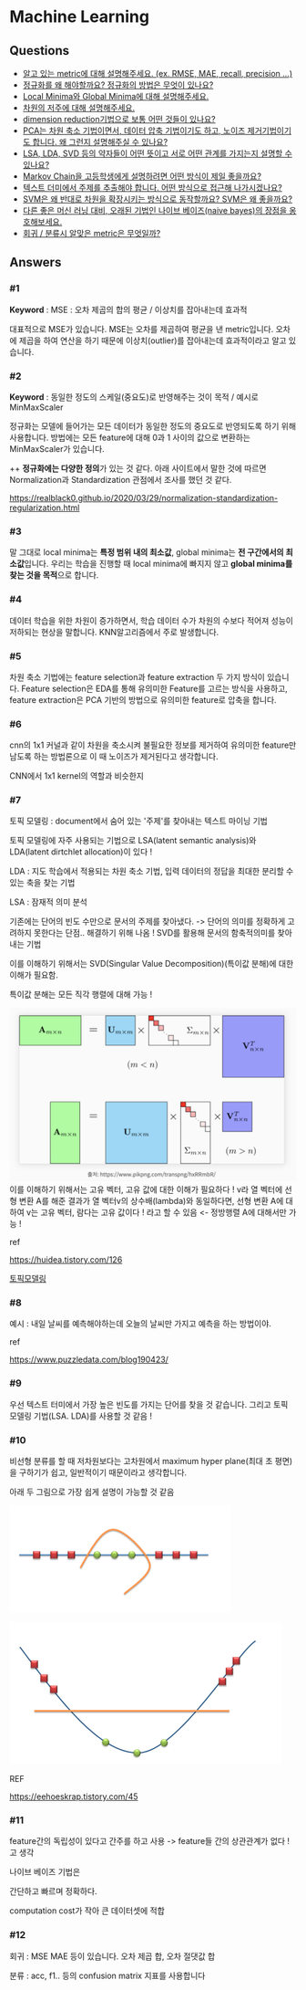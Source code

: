 # Machine Learning  

## Questions  
* [알고 있는 metric에 대해 설명해주세요. (ex. RMSE, MAE, recall, precision ...)](#1)  
* [정규화를 왜 해야할까요? 정규화의 방법은 무엇이 있나요?](#2)  
* [Local Minima와 Global Minima에 대해 설명해주세요.](#3)  
* [차원의 저주에 대해 설명해주세요.](#4)  
* [dimension reduction기법으로 보통 어떤 것들이 있나요?](#5)
* [PCA는 차원 축소 기법이면서, 데이터 압축 기법이기도 하고, 노이즈 제거기법이기도 합니다. 왜 그런지 설명해주실 수 있나요?](#6)
* [LSA, LDA, SVD 등의 약자들이 어떤 뜻이고 서로 어떤 관계를 가지는지 설명할 수 있나요?](#7)
* [Markov Chain을 고등학생에게 설명하려면 어떤 방식이 제일 좋을까요?](#8)
* [텍스트 더미에서 주제를 추출해야 합니다. 어떤 방식으로 접근해 나가시겠나요?](#9)
* [SVM은 왜 반대로 차원을 확장시키는 방식으로 동작할까요? SVM은 왜 좋을까요?](#10)
* [다른 좋은 머신 러닝 대비, 오래된 기법인 나이브 베이즈(naive bayes)의 장점을 옹호해보세요.](#11)
* [회귀 / 분류시 알맞은 metric은 무엇일까?](#12)

## Answers
### #1

**Keyword** : MSE : 오차 제곱의 합의 평균 / 이상치를 잡아내는데 효과적

대표적으로 MSE가 있습니다. MSE는 오차를 제곱하여 평균을 낸 metric입니다. 오차에 제곱을 하여 연산을 하기 때문에 이상치(outlier)를 잡아내는데 효과적이라고 알고 있습니다.



### #2

**Keyword** : 동일한 정도의 스케일(중요도)로 반영해주는 것이 목적 / 예시로 MinMaxScaler

정규화는 모델에 들어가는 모든 데이터가 동일한 정도의 중요도로 반영되도록 하기 위해 사용합니다. 방법에는 모든 feature에 대해 0과 1 사이의 값으로 변환하는 MinMaxScaler가 있습니다. 



++ **정규화에는 다양한 정의**가 있는 것 같다. 아래 사이트에서 말한 것에 따르면 Normalization과 Standardization 관점에서 조사를 했던 것 같다.

https://realblack0.github.io/2020/03/29/normalization-standardization-regularization.html



### #3

말 그대로 local minima는 **특정 범위 내의 최소값**, global minima는 **전 구간에서의 최소값**입니다. 우리는 학습을 진행할 때 local minima에 빠지지 않고 **global minima를 찾는 것을 목적**으로 합니다.



### #4

데이터 학습을 위한 차원이 증가하면서, 학습 데이터 수가 차원의 수보다 적어져 성능이 저하되는 현상을 말합니다. KNN알고리즘에서 주로 발생합니다.



### #5

차원 축소 기법에는 feature selection과 feature extraction 두 가지 방식이 있습니다. Feature selection은 EDA를 통해 유의미한 Feature를 고르는 방식을 사용하고, feature extraction은 PCA 기반의 방법으로 유의미한 feature로 압축을 합니다.



### #6

cnn의 1x1 커널과 같이 차원을 축소시켜  불필요한 정보를 제거하여 유의미한 feature만 남도록 하는 방법론으로 이 때 노이즈가 제거된다고 생각합니다.

CNN에서 1x1 kernel의 역할과 비슷한지



### #7

토픽 모델링 : document에서 숨어 있는 '주제'를 찾아내는 텍스트 마이닝 기법

토픽 모델링에 자주 사용되는 기법으로 LSA(latent semantic analysis)와 LDA(latent dirtchlet allocation)이 있다 ! 

LDA : 지도 학습에서 적용되는 차원 축소 기법, 입력 데이터의 정답을 최대한 분리할 수 있는 축을 찾는 기법

LSA : 잠재적 의미 분석

기존에는 단어의 빈도 수만으로 문서의 주제를 찾아냈다. -> 단어의 의미를 정확하게 고려하지 못한다는 단점.. 해결하기 위해 나옴 ! SVD를 활용해 문서의 함축적의미를 찾아내는 기법

이를 이해하기 위해서는 SVD(Singular Value Decomposition)(특이값 분해)에 대한 이해가 필요함. 

특이값 분해는 모든 직각 행렬에 대해 가능 !

![SVD](./img/SVD.png)이를 이해하기 위해서는 고유 벡터, 고유 값에 대한 이해가 필요하다 ! v라 열 벡터에 선형 변환 A를 해준 결과가 열 벡터v의 상수배(lambda)와 동일하다면, 선형 변환 A에 대하여 v는 고유 벡터, 람다는 고유 값이다 ! 라고 할 수 있음 <- 정방행렬 A에 대해서만 가능 !





ref

https://huidea.tistory.com/126

[토픽모델링](https://bkshin.tistory.com/entry/NLP-9-%EC%BD%94%EC%82%AC%EC%9D%B8-%EC%9C%A0%EC%82%AC%EB%8F%84%EB%A5%BC-%ED%99%9C%EC%9A%A9%ED%95%9C-%EC%98%81%ED%99%94-%EC%B6%94%EC%B2%9C-%EC%8B%9C%EC%8A%A4%ED%85%9C)



### #8

예시 : 내일 날씨를 예측해야하는데 오늘의 날씨만 가지고 예측을 하는 방법이야.



ref

https://www.puzzledata.com/blog190423/



### #9

우선 텍스트 터미에서 가장 높은 빈도를 가지는 단어를 찾을 것 같습니다. 그리고 토픽 모델링 기법(LSA. LDA)를 사용할 것 같음 !



### #10

비선형 분류를 할 때 저차원보다는 고차원에서 maximum hyper plane(최대 초 평면)을 구하기가 쉽고, 일반적이기 때문이라고 생각합니다.



아래 두 그림으로 가장 쉽게 설명이 가능할 것 같음

![SVM1](./img/SVM1.png)

![SVM2](./img/SVM2.png)

REF

https://eehoeskrap.tistory.com/45



### #11

feature간의 독립성이 있다고 간주를 하고 사용 -> feature들 간의 상관관계가 없다 ! 고 생각 



나이브 베이즈 기법은

간단하고 빠르며 정확하다.

computation cost가 작아 큰 데이터셋에 적합



### #12

회귀 : MSE MAE 등이 있습니다. 오차 제곱 합, 오차 절댓값 합

분류 : acc, f1.. 등의 confusion matrix 지표를 사용합니다

